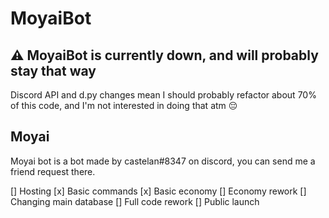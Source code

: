 # MoyaiBot

## ⚠️ MoyaiBot is currently down, and will probably stay that way

Discord API and d.py changes mean I should probably refactor about 70% of this code, and I'm not interested in doing that atm 😔 

## Moyai

Moyai bot is a bot made by castelan#8347 on discord, you can send me a friend request there.

[] Hosting
[x] Basic commands
[x] Basic economy 
[] Economy rework
[] Changing main database
[] Full code rework
[] Public launch
